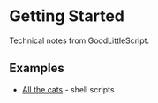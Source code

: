 # Getting Started

Technical notes from GoodLittleScript.

## Examples

- [All the cats](examples/allthecats) - shell scripts
